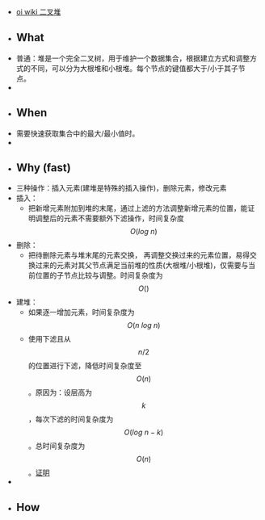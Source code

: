 - [oi wiki 二叉堆](https://oi-wiki.org/ds/binary-heap/)
- ## What
- 普通：堆是一个完全二叉树，用于维护一个数据集合，根据建立方式和调整方式的不同，可以分为大根堆和小根堆。每个节点的键值都大于/小于其子节点。
-
- ## When
- 需要快速获取集合中的最大/最小值时。
-
- ## Why (fast)
- 三种操作：插入元素(建堆是特殊的插入操作)，删除元素，修改元素
- 插入：
	- 把新增元素附加到堆的末尾，通过上滤的方法调整新增元素的位置，能证明调整后的元素不需要额外下滤操作，时间复杂度$$O(log\ n)$$
- 删除：
	- 把待删除元素与堆末尾的元素交换， 再调整交换过来的元素位置，易得交换过来的元素对其父节点满足当前堆的性质(大根堆/小根堆)，仅需要与当前位置的子节点比较与调整。时间复杂度为$$O()$$
- 建堆：
	- 如果逐一增加元素，时间复杂度为$$O(n\ log\ n)$$
	- 使用下滤且从$$n / 2$$的位置进行下滤，降低时间复杂度至$$O(n)$$。原因为：设层高为$$k$$，每次下滤的时间复杂度为$$O(log\ n - k)$$。总时间复杂度为$$O(n)$$。[证明](https://oi-wiki.org/ds/binary-heap/#%E6%96%B9%E6%B3%95%E4%BA%8C%E4%BD%BF%E7%94%A8%E5%90%91%E4%B8%8B%E8%B0%83%E6%95%B4)
-
- ## How